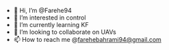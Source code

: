 - 👋 Hi, I’m @Farehe94
- 👀 I’m interested in control
- 🌱 I’m currently learning KF
- 💞️ I’m looking to collaborate on UAVs
- 📫 How to reach me @farehebahrami94@gmail.com 

<!---
Farehe94/Farehe94 is a ✨ special ✨ repository because its `README.md` (this file) appears on your GitHub profile.
You can click the Preview link to take a look at your changes.
--->
